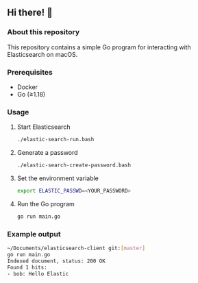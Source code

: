 ## Hi there! 👋

### About this repository
This repository contains a simple Go program for interacting with Elasticsearch on macOS.

### Prerequisites
- Docker
- Go (≥1.18)

### Usage

1. Start Elasticsearch
    ```sh
    ./elastic-search-run.bash
    ```

2. Generate a password
    ```sh
    ./elastic-search-create-password.bash
    ```

3. Set the environment variable
    ```sh
    export ELASTIC_PASSWD=<YOUR_PASSWORD>
    ```

4. Run the Go program
    ```sh
    go run main.go
    ```

### Example output
```sh
~/Documents/elasticsearch-client git:[master]
go run main.go
Indexed document, status: 200 OK
Found 1 hits:
- bob: Hello Elastic 
```
